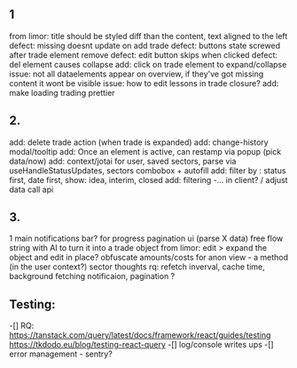## 1
from limor: title should be styled diff than the content, text aligned to the left
defect: missing doesnt update on add trade
defect: buttons state screwed after trade element remove 
defect: edit button skips when clicked
defect: del element causes collapse
add: click on trade element to expand/collapse
issue: not all dataelements appear on overview, if they've got missing content it wont be visible
issue: how to edit lessons in trade closure?
add: make loading trading prettier

## 2.
add: delete trade action (when trade is expanded)
add: change-history modal/tooltip
add: Once an element is active, can restamp via popup (pick data/now) 
add: context/jotai for user, saved sectors, parse via useHandleStatusUpdates, sectors combobox +  autofill
add: filter by : status first, date first, show: idea, interim, closed
add: filtering -... in client? / adjust data call api

## 3.
1 main notifications bar? for progress
pagination ui (parse X data)
free flow string with AI to turn it into a trade object
from limor: edit > expand the object and edit in place?
obfuscate amounts/costs for anon view - a method (in the user context?)
sector thoughts
rq: refetch inverval, cache time, background fetching notificaion, pagination ?

## Testing:
 -[] RQ: https://tanstack.com/query/latest/docs/framework/react/guides/testing
        https://tkdodo.eu/blog/testing-react-query
 -[] log/console writes ups
 -[] error management - sentry? 